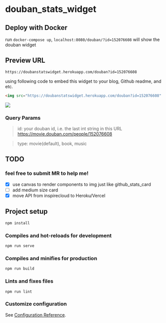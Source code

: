 # douban_stats_widget

## Deploy with Docker
run `docker-compose up`, `localhost:8080/douban/?id=152076608` will show the douban widget

## Preview URL
`https://doubanstatswidget.herokuapp.com/douban?id=152076608`

using following code to embed this widget to your blog, Github readme, and etc.

```html
<img src="https://doubanstatswidget.herokuapp.com/douban?id=152076608" />
``` 

<img src="https://doubanstatswidget.herokuapp.com/douban?id=152076608&type=movie" />

### Query Params
> id: your douban id, i.e. the last int string in this URL https://movie.douban.com/people/152076608

> type: movie(default), book, music

## TODO 

### feel free to submit MR to help me!

- [x] use canvas to render components to img just like github_stats_card
- [ ] add medium size card
- [x] move API from inspirecloud to Heroku/Vercel 

## Project setup
```
npm install
```

### Compiles and hot-reloads for development
```
npm run serve
```

### Compiles and minifies for production
```
npm run build
```

### Lints and fixes files
```
npm run lint
```

### Customize configuration
See [Configuration Reference](https://cli.vuejs.org/config/).
